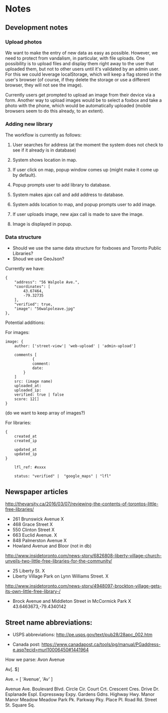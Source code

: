 # Notes


## Development notes


### Upload photos

We want to make the entry of new data as easy as possible.
However, we need to protect from vandalism, in particular, with file uploads.
One possibility is to upload files and display them right away to the user that uploaded them,
but not to other users until it's validated by an admin user. 
For this we could leverage localStorage, which will keep a flag stored in the user's browser (of course, if they
delete the storage or use a different browser, they will not see the image).

Currently users get prompted to upload an image from their device via a form. Another way to upload images would be
to select a foxbox and take a photo with the phone, which would be automatically uploaded (mobile browsers seem to do
this already, to an extent).


### Adding new library

The workflow is currently as follows:

 1. User searches for address (at the moment the system does not check to see if it already is in database)

 2. System shows location in map.

 3. If user click on map, popup window comes up (might make it come up by default).

 4. Popup prompts user to add library to database.

 5. System makes ajax call and add address to database.

 6. System adds location to map, and popup prompts user to add image.

 7. If user uploads image, new ajax call is made to save the image.

 8. Image is displayed in popup.


### Data structure

 - Should we use the same data structure for foxboxes and Toronto Public Libraries?
 - Shoud we use GeoJson?

Currently we have:




    {
        "address": "56 Walpole Ave.",
        "coordinates": [
            43.67464,
            -79.32735
        ],
        "verified": true,
        "image": "56walpoleave.jpg"
    },


Potential additions:



For images:


    image: {
        author: ['street-view'| 'web-upload' | 'admin-upload']

        comments [
                {
                comment:
                date:
            }
        ]
        src: (image name)
        uploaded_at:
        uploaded_ip:
        verified: true | false
        score: 12[] 
    }

(do we want to keep array of images?)



For libraries:


    {
        created_at
        created_ip

        updated_at
        updated_ip
    }

        lfl_ref: #xxxx

        status: "verified" |  "google_maps" | "lfl"
        

## Newspaper articles

http://thevarsity.ca/2016/03/07/reviewing-the-contents-of-torontos-little-free-libraries/


 - 261 Brunswick Avenue X
 - 468 Grace Street X
 - 550 Clinton Street X
 - 663 Euclid Avenue. X
 - 848 Palmerston Avenue X
 - Howland Avenue and Bloor (not in db)




http://www.insidetoronto.com/news-story/6826808-liberty-village-church-unveils-two-little-free-libraries-for-the-community/


 - 25 Liberty St. X
 - Liberty Village Park on Lynn Williams Street. X


http://www.insidetoronto.com/news-story/4948097-brockton-village-gets-its-own-little-free-library-/

- Brock Avenue and Middleton Street in McCormick Park X
43.6463673,-79.4340142



## Street name abbreviations:

 * USPS abbreviations:
    http://pe.usps.gov/text/pub28/28apc_002.htm


 * Canada post:
    https://www.canadapost.ca/tools/pg/manual/PGaddress-e.asp?ecid=murl10006450#1441964


How we parse: Avon Avenue

Av[. $]

Ave. = [ 'Avenue', 'Av' ] 


Avenue Ave.
Boulevard Blvd.
Circle Cir.
Court Crt.
Crescent Cres.
Drive Dr.
Esplanade Espl.
Expressway Expy.
Gardens Gdns.
Highway Hwy.
Manor Manor
Meadow Meadow
Park Pk.
Parkway Pky.
Place Pl.
Road Rd.
Street St.
Square Sq.
